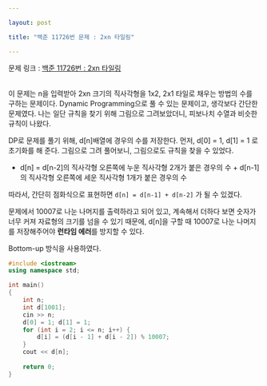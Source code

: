 ```yaml
---

layout: post

title: "백준 11726번 문제 : 2xn 타일링"

---
```


문제 링크 : [백준 11726번 : 2xn 타일링](https://www.acmicpc.net/problem/11726)<br><br>

이 문제는 n을 입력받아 2xn 크기의 직사각형을 1x2, 2x1 타일로 채우는 방법의 수를 구하는 문제이다. Dynamic Programming으로 풀 수 있는 문제이고, 생각보다 간단한 문제였다. 나는 일단 규칙을 찾기 위해 그림으로 그려보았더니, 피보나치 수열과 비슷한 규칙이 나왔다.

DP로 문제를 풀기 위해, d[n]배열에 경우의 수를 저장한다. 먼저, d[0] = 1, d[1] = 1 로 초기화를 해 준다. 그림으로 그려 풀어보니, 그림으로도 규칙을 찾을 수 있었다.

- d[n] = d[n-2]의 직사각형 오른쪽에 누운 직사각형 2개가 붙은 경우의 수 + d[n-1]의 직사각형 오른쪽에 세운 직사각형 1개가 붙은 경우의 수

따라서, 간단히 점화식으로 표현하면 `d[n] = d[n-1] + d[n-2]` 가 될 수 있겠다.

문제에서 10007로 나눈 나머지를 출력하라고 되어 있고, 계속해서 더하다 보면 숫자가 너무 커져 자료형의 크기를 넘을 수 있기 때문에, d[n]을 구할 때 10007로 나눈 나머지를 저장해주어야 **런타임 에러**를 방지할 수 있다.


Bottom-up 방식을 사용하였다.
```c++
#include <iostream>
using namespace std;

int main()
{
	int n;
	int d[1001];
	cin >> n;
	d[0] = 1; d[1] = 1;
	for (int i = 2; i <= n; i++) {
		d[i] = (d[i - 1] + d[i - 2]) % 10007;
	}
	cout << d[n];
	
    return 0;
}
```

